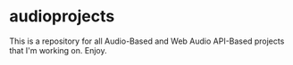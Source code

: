 # audioprojects

This is a repository for all Audio-Based and Web Audio API-Based projects that I'm working on. Enjoy.
